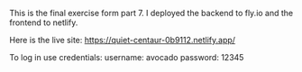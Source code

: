 This is the final exercise form part 7. I deployed the backend to fly.io and the frontend to netlify. 

Here is the live site: https://quiet-centaur-0b9112.netlify.app/

To log in use credentials:
username: avocado
password: 12345
